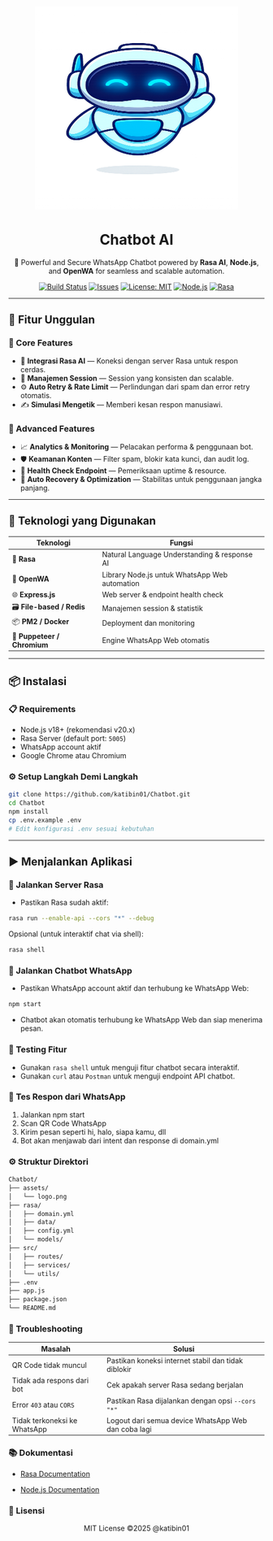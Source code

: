 <p align="center">
  <img src="https://raw.githubusercontent.com/katibin01/Chatbot/main/assets/logo.png" width="400" height="400" alt="Chatbot WhatsApp AI Logo" />
</p>

<h1 align="center">Chatbot AI</h1>

<p align="center">
  🤖 Powerful and Secure WhatsApp Chatbot powered by <strong>Rasa AI</strong>, <strong>Node.js</strong>, and <strong>OpenWA</strong> for seamless and scalable automation.
</p>

<p align="center">
  <a href="https://github.com/katibin01/Chatbot/actions"><img alt="Build Status" src="https://img.shields.io/github/actions/workflow/status/katibin01/Chatbot/main.yml"></a>
  <a href="https://github.com/katibin01/Chatbot/issues"><img alt="Issues" src="https://img.shields.io/github/issues/katibin01/Chatbot"></a>
  <a href="LICENSE"><img alt="License: MIT" src="https://img.shields.io/github/license/katibin01/Chatbot"></a>
  <a href="#"><img alt="Node.js" src="https://img.shields.io/badge/Node.js-18.x-green?logo=node.js"></a>
  <a href="#"><img alt="Rasa" src="https://img.shields.io/badge/Rasa-3.x-blue?logo=rasa"></a>
</p>

---

## 🚀 Fitur Unggulan

### 🔹 Core Features
- 🤖 **Integrasi Rasa AI** — Koneksi dengan server Rasa untuk respon cerdas.
- 🧠 **Manajemen Session** — Session yang konsisten dan scalable.
- ⚙️ **Auto Retry & Rate Limit** — Perlindungan dari spam dan error retry otomatis.
- ✍️ **Simulasi Mengetik** — Memberi kesan respon manusiawi.

### 🔸 Advanced Features
- 📈 **Analytics & Monitoring** — Pelacakan performa & penggunaan bot.
- 🛡️ **Keamanan Konten** — Filter spam, blokir kata kunci, dan audit log.
- 🏥 **Health Check Endpoint** — Pemeriksaan uptime & resource.
- 🔁 **Auto Recovery & Optimization** — Stabilitas untuk penggunaan jangka panjang.

---

## 🧰 Teknologi yang Digunakan

| Teknologi | Fungsi |
|----------|--------|
| 🧠 **Rasa** | Natural Language Understanding & response AI |
| 💬 **OpenWA** | Library Node.js untuk WhatsApp Web automation |
| 🌐 **Express.js** | Web server & endpoint health check |
| 🗃️ **File-based / Redis** | Manajemen session & statistik |
| 📦 **PM2 / Docker** | Deployment dan monitoring |
| 📝 **Puppeteer / Chromium** | Engine WhatsApp Web otomatis |

---

## 📦 Instalasi

### 📋 Requirements
- Node.js v18+ (rekomendasi v20.x)
- Rasa Server (default port: `5005`)
- WhatsApp account aktif
- Google Chrome atau Chromium

### ⚙️ Setup Langkah Demi Langkah
```bash
git clone https://github.com/katibin01/Chatbot.git
cd Chatbot
npm install
cp .env.example .env
# Edit konfigurasi .env sesuai kebutuhan
```

---

## ▶️ Menjalankan Aplikasi

### 🔌 Jalankan Server Rasa
- Pastikan Rasa sudah aktif:
```bash
rasa run --enable-api --cors "*" --debug
```
Opsional (untuk interaktif chat via shell):
```bash
rasa shell
```

### 📱 Jalankan Chatbot WhatsApp
- Pastikan WhatsApp account aktif dan terhubung ke WhatsApp Web:
```bash
npm start
```
- Chatbot akan otomatis terhubung ke WhatsApp Web dan siap menerima pesan.

### 🧪 Testing Fitur
- Gunakan `rasa shell` untuk menguji fitur chatbot secara interaktif.
- Gunakan `curl` atau `Postman` untuk menguji endpoint API chatbot.

### 💬 Tes Respon dari WhatsApp
1. Jalankan npm start
2. Scan QR Code WhatsApp
3. Kirim pesan seperti hi, halo, siapa kamu, dll
4. Bot akan menjawab dari intent dan response di domain.yml

### ⚙️ Struktur Direktori
```bash
Chatbot/
├── assets/
│   └── logo.png
├── rasa/
│   ├── domain.yml
│   ├── data/
│   ├── config.yml
│   └── models/
├── src/
│   ├── routes/
│   ├── services/
│   └── utils/
├── .env
├── app.js
├── package.json
└── README.md
```

### 🚧 Troubleshooting

| Masalah                      | Solusi                                              |
| ---------------------------- | --------------------------------------------------- |
| QR Code tidak muncul         | Pastikan koneksi internet stabil dan tidak diblokir |
| Tidak ada respons dari bot   | Cek apakah server Rasa sedang berjalan              |
| Error `403` atau `CORS`      | Pastikan Rasa dijalankan dengan opsi `--cors "*"`   |
| Tidak terkoneksi ke WhatsApp | Logout dari semua device WhatsApp Web dan coba lagi |

### 📚 Dokumentasi
- [Rasa Documentation](https://rasa.com/docs/)
<!-- - [WhatsApp Web API Documentation](https://developers.facebook.com/docs/whatsapp/api/) -->
- [Node.js Documentation](https://nodejs.org/en/docs/)


### 📜 Lisensi
<p align="center">MIT License ©2025 @katibin01</p>